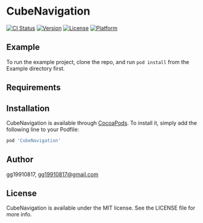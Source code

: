 # CubeNavigation

[![CI Status](https://img.shields.io/travis/gg19910817/CubeNavigation.svg?style=flat)](https://travis-ci.org/gg19910817/CubeNavigation)
[![Version](https://img.shields.io/cocoapods/v/CubeNavigation.svg?style=flat)](https://cocoapods.org/pods/CubeNavigation)
[![License](https://img.shields.io/cocoapods/l/CubeNavigation.svg?style=flat)](https://cocoapods.org/pods/CubeNavigation)
[![Platform](https://img.shields.io/cocoapods/p/CubeNavigation.svg?style=flat)](https://cocoapods.org/pods/CubeNavigation)

## Example

To run the example project, clone the repo, and run `pod install` from the Example directory first.

## Requirements

## Installation

CubeNavigation is available through [CocoaPods](https://cocoapods.org). To install
it, simply add the following line to your Podfile:

```ruby
pod 'CubeNavigation'
```

## Author

gg19910817, gg19910817@gmail.com

## License

CubeNavigation is available under the MIT license. See the LICENSE file for more info.

